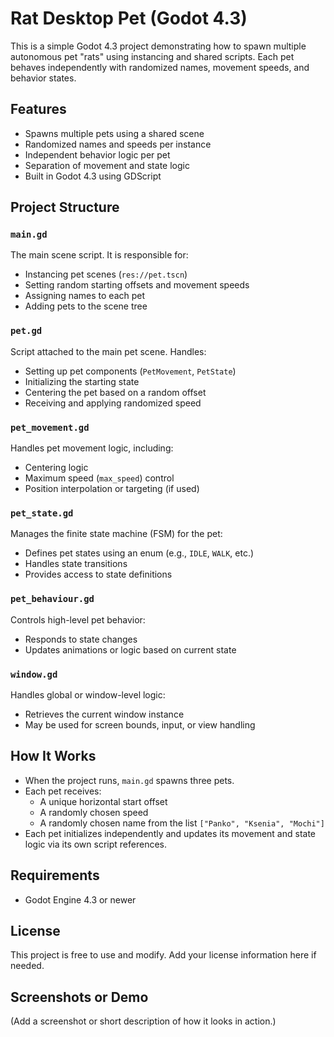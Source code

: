 # Rat Desktop Pet (Godot 4.3)

This is a simple Godot 4.3 project demonstrating how to spawn multiple autonomous pet "rats" using instancing and shared scripts. Each pet behaves independently with randomized names, movement speeds, and behavior states.

## Features

- Spawns multiple pets using a shared scene
- Randomized names and speeds per instance
- Independent behavior logic per pet
- Separation of movement and state logic
- Built in Godot 4.3 using GDScript

## Project Structure

### `main.gd`

The main scene script. It is responsible for:

- Instancing pet scenes (`res://pet.tscn`)
- Setting random starting offsets and movement speeds
- Assigning names to each pet
- Adding pets to the scene tree

### `pet.gd`

Script attached to the main pet scene. Handles:

- Setting up pet components (`PetMovement`, `PetState`)
- Initializing the starting state
- Centering the pet based on a random offset
- Receiving and applying randomized speed

### `pet_movement.gd`

Handles pet movement logic, including:

- Centering logic
- Maximum speed (`max_speed`) control
- Position interpolation or targeting (if used)

### `pet_state.gd`

Manages the finite state machine (FSM) for the pet:

- Defines pet states using an enum (e.g., `IDLE`, `WALK`, etc.)
- Handles state transitions
- Provides access to state definitions

### `pet_behaviour.gd`

Controls high-level pet behavior:

- Responds to state changes
- Updates animations or logic based on current state

### `window.gd`

Handles global or window-level logic:

- Retrieves the current window instance
- May be used for screen bounds, input, or view handling

## How It Works

- When the project runs, `main.gd` spawns three pets.
- Each pet receives:
  - A unique horizontal start offset
  - A randomly chosen speed
  - A randomly chosen name from the list `["Panko", "Ksenia", "Mochi"]`
- Each pet initializes independently and updates its movement and state logic via its own script references.

## Requirements

- Godot Engine 4.3 or newer

## License

This project is free to use and modify. Add your license information here if needed.

## Screenshots or Demo

(Add a screenshot or short description of how it looks in action.)
